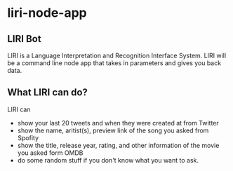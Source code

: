# liri-node-app

## LIRI Bot

LIRI is a Language Interpretation and Recognition Interface System. LIRI will be a command line node app that takes in parameters and gives you back data.

## What LIRI can do?

LIRI can 
* show your last 20 tweets and when they were created at from Twitter
* show the name, aritist(s), preview link of the song you asked from Spofity
* show the title, release year, rating, and other information of the movie you asked form OMDB
* do some random stuff if you don't know what you want to ask.

